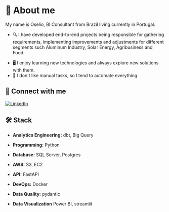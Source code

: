#  💬 About me

My name is Oselio, BI Consultant from Brazil living currently in Portugal.

- 🔍 I have developed end-to-end projects being responsible for gathering requirements, implementing improvements and adjustments for different segments such Aluminum Industry, Solar Energy, Agribusiness and Food.
* 🖥️ I enjoy learning new technologies and always explore new solutions with them. 
* 🤖 I don't like manual tasks, so I tend to automate everything.


## 🔗 Connect with me

[![LinkedIn](https://img.shields.io/badge/linkedin-%230077B5.svg?style=for-the-badge&logo=linkedin&logoColor=white)](https://linkedin.com/in/oseliocandido)


## 🛠️ Stack
- **Analytics Engineering:** dbt, Big Query

- **Programming:** Python

- **Database:** SQL Server, Postgres

- **AWS:** S3, EC2

- **API:** FastAPI

- **DevOps:**  Docker

- **Data Quality:** pydantic

- **Data Visualization** Power BI, streamlit
